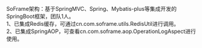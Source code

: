 SoFrame架构：基于SpringMVC、Spring、Mybatis-plus等集成开发的SpringBoot框架，团队1人。<br>
1、已集成Redis缓存，可通过cn.com.soframe.utils.RedisUtil进行调用。<br>
2、已集成SpringAOP，可查看cn.com.soframe.aop.OperationLogAspect进行使用。